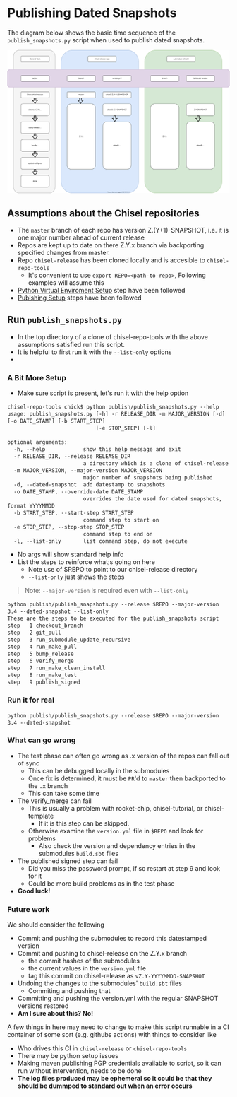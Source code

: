 # Publishing Dated Snapshots

The diagram below shows the basic time sequence of the `publish_snapshots.py` script when used to publish dated
snapshots.

![](images/publish-dated-snapshots.svg)

## Assumptions about the Chisel repositories

- The `master` branch of each repo has version Z.(Y+1)-SNAPSHOT, i.e. it is one major number ahead of current release
- Repos are kept up to date on there Z.Y.x branch via backporting specified changes from master.
- Repo `chisel-release` has been cloned locally and is accesible to `chisel-repo-tools`
    - It's convenient to use `export REPO=<path-to-repo>`, Following examples will assume this
- [Python Virtual Enviroment Setup](python_venv_setup.md) step have been followed
- [Publshing Setup](publishing_setup.md) steps have been followed

## Run `publish_snapshots.py`

- In the top directory of a clone of chisel-repo-tools with the above assumptions satisfied run this script.
- It is helpful to first run it with the `--list-only` options
-

### A Bit More Setup

- Make sure script is present, let's run it with the help option

```
chisel-repo-tools chick$ python publish/publish_snapshots.py --help
usage: publish_snapshots.py [-h] -r RELEASE_DIR -m MAJOR_VERSION [-d] [-o DATE_STAMP] [-b START_STEP]
                            [-e STOP_STEP] [-l]

optional arguments:
  -h, --help            show this help message and exit
  -r RELEASE_DIR, --release RELEASE_DIR
                        a directory which is a clone of chisel-release
  -m MAJOR_VERSION, --major-version MAJOR_VERSION
                        major number of snapshots being published
  -d, --dated-snapshot  add datestamp to snapshots
  -o DATE_STAMP, --override-date DATE_STAMP
                        overrides the date used for dated snapshots, format YYYYMMDD
  -b START_STEP, --start-step START_STEP
                        command step to start on
  -e STOP_STEP, --stop-step STOP_STEP
                        command step to end on
  -l, --list-only       list command step, do not execute

```

- No args will show standard help info
- List the steps to reinforce what;s going on here
    - Note use of $REPO to point to our chisel-release directory
    - `--list-only` just shows the steps

> Note: `--major-version` is required even with `--list-only`

```
python publish/publish_snapshots.py --release $REPO --major-version 3.4 --dated-snapshot --list-only
These are the steps to be executed for the publish_snapshots script
step   1 checkout_branch
step   2 git_pull
step   3 run_submodule_update_recursive
step   4 run_make_pull
step   5 bump_release
step   6 verify_merge
step   7 run_make_clean_install
step   8 run_make_test
step   9 publish_signed
```

### Run it for real

```build
python publish/publish_snapshots.py --release $REPO --major-version 3.4 --dated-snapshot
```

### What can go wrong

- The test phase can often go wrong as .x version of the repos can fall out of sync
    - This can be debugged locally in the submodules
    - Once fix is determined, it must be `PR`'d to `master` then backported to the `.x` branch
    - This can take some time
- The verify_merge can fail
    - This is usually a problem with rocket-chip, chisel-tutorial, or chisel-template
        - If it is this step can be skipped.
    - Otherwise examine the `version.yml` file in `$REPO` and look for problems
        - Also check the version and dependency entries in the submodules `build.sbt` files
- The published signed step can fail
    - Did you miss the password prompt, if so restart at step 9 and look for it
    - Could be more build problems as in the test phase
- **Good luck!**

### Future work

We should consider the following

- Commit and pushing the submodules to record this datestamped version
- Commit and pushing to chisel-release on the Z.Y.x branch
    - the commit hashes of the submodules
    - the current values in the `version.yml` file
    - tag this commit on chisel-release as `vZ.Y-YYYYMMDD-SNAPSHOT`
- Undoing the changes to the submodules' `build.sbt` files
    - Commiting and pushing that
- Committing and pushing the version.yml with the regular SNAPSHOT versions restored
- **Am I sure about this? No!**

A few things in here may need to change to make this script runnable in a CI container of some sort (e.g. githubs
actions)
with things to consider like

- Who drives this CI in `chisel-release` or `chisel-repo-tools`
- There may be python setup issues
- Making maven publishing PGP credentials available to script, so it can run without intervention, needs to be done
- **The log files produced may be ephemeral so it could be that they should be dummped to standard out when an error
  occurs**